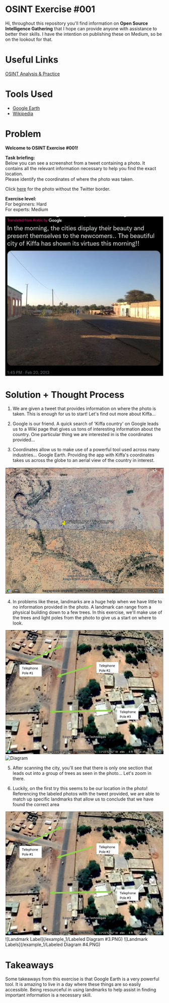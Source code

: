# OSINT Exercise #001

Hi, throughout this repository you'll find information on **Open Source Intelligence Gathering** that I hope can provide anyone with assistance to better their skills. I have the intention on publishing these on Medium, so be on the lookout for that.


# Useful Links
[OSINT Analysis & Practice](https://gralhix.com/)

# Tools Used

- [Google Earth](https://earth.google.com/web/@0,0,0a,22251752.77375655d,35y,0h,0t,0r/data=OgMKATA)
- [Wikipedia](https://www.wikipedia.org/)


# Problem
**Welcome to OSINT Exercise #001!**

**Task briefing:**  
Below you can see a screenshot from a tweet containing a photo. It contains all the relevant information necessary to help you find the exact location.  
Please identify the coordinates of where the photo was taken.  
  
Click  [here](https://gralhix.files.wordpress.com/2023/08/osint-exercise-001-big-picture.jpeg)  for the photo without the Twitter border.

**Exercise level:**  
For beginners: Hard  
For experts: Medium

![Tweet](Twitter_Photo.PNG)




# Solution + Thought Process

1. We are given a tweet that provides information on where the photo is taken. This is enough for us to start! Let's find out more about Kiffa...

2. Google is our friend. A quick search of 'Kiffa country' on Google leads us to a Wiki page that gives us tons of interesting information about the country. One particular thing we are interested in is the coordinates provided...


3. Coordinates allow us to make use of a powerful tool used across many industries... Google Earth. Providing the app with Kiffa's coordinates takes us across the globe to an aerial view of the country in interest.

![Kiffa Aerial Shot](Kiffa_Google_Maps_Aerial.PNG)

4. In problems like these, landmarks are a huge help when we have little to no information provided in the photo. A landmark can range from a physical building down to a few trees. In this exercise, we'll make use of the trees and light poles from the photo to give us a start on where to look. 

![Aerial Telephone View](/example_1/Labeled_Diagram.PNG)
![Diagram](/example_1/Labeled%20Diagram%20#2.PNG)

5. After scanning the city, you'll see that there is only one section that leads out into a group of trees as seen in the photo... Let's zoom in there. 

6. Luckily, on the first try this seems to be our location in the photo! Referencing the labeled photos with the tweet provided, we are able to match up specific landmarks that allow us to conclude that we have found the correct area

![Aerial Telephone View](/example_1/Labeled_Diagram.PNG)
![Landmark Label](/example_1/Labeled Diagram #3.PNG)
![Landmark Labels](/example_1/Labeled Diagram #4.PNG)



# Takeaways

Some takeaways from this exercise is that Google Earth is a very powerful tool. It is amazing to live in a day where these things are so easily accessible. Being resourceful in using landmarks to help assist in finding important information is a necessary skill.


